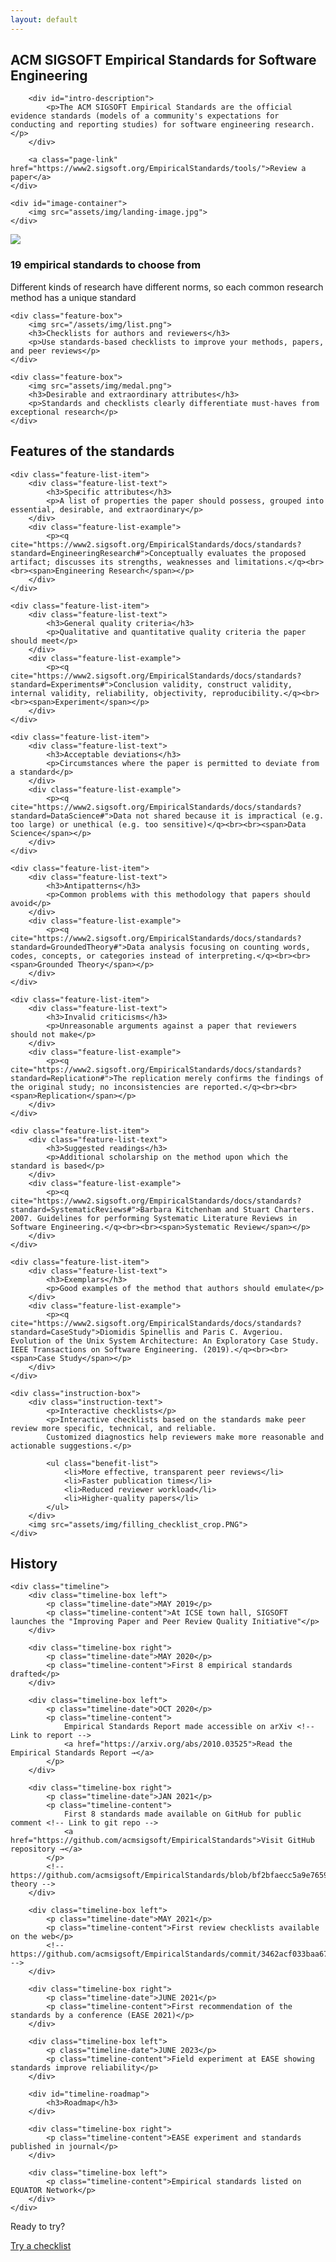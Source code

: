 ```yaml
---
layout: default
---
```


<style>
	main .wrapper {
		width: 100%;
	}
</style>

<section id="intro-section">
	<div id="intro-text">
		<h1>
			<span id="sigsoft-heading">ACM SIGSOFT</span>
			<span id="name-heading">Empirical Standards for Software Engineering</span>
		</h1>
	   	
		<div id="intro-description">
			<p>The ACM SIGSOFT Empirical Standards are the official evidence standards (models of a community's expectations for conducting and reporting studies) for software engineering research.</p>
		</div>
		
		<a class="page-link" href="https://www2.sigsoft.org/EmpiricalStandards/tools/">Review a paper</a>
	</div>

    <div id="image-container">
		<img src="assets/img/landing-image.jpg">
	</div>
</section>

<section id="feature-section">
	<div class="feature-box">
		<img src="assets/img/ruler.png">
		<h3>19 empirical standards to choose from</h3>
		<p>Different kinds of research have different norms, so each common research method has a unique standard</p>
	</div>
	
	<div class="feature-box">
		<img src="/assets/img/list.png">
		<h3>Checklists for authors and reviewers</h3>
		<p>Use standards-based checklists to improve your methods, papers, and peer reviews</p>
	</div>
	
	<div class="feature-box">
		<img src="assets/img/medal.png">
		<h3>Desirable and extraordinary attributes</h3>
		<p>Standards and checklists clearly differentiate must-haves from exceptional research</p>
	</div>
</section>

<section id="instruction-section">
	<h2>Features of the standards</h2>
	
	<div class="feature-list-item">
		<div class="feature-list-text">
			<h3>Specific attributes</h3>
			<p>A list of properties the paper should possess, grouped into essential, desirable, and extraordinary</p>
		</div>
		<div class="feature-list-example">
			<p><q cite="https://www2.sigsoft.org/EmpiricalStandards/docs/standards?standard=EngineeringResearch#">Conceptually evaluates the proposed artifact; discusses its strengths, weaknesses and limitations.</q><br><br><span>Engineering Research</span></p>
		</div>
	</div>
	
	<div class="feature-list-item">
		<div class="feature-list-text">
			<h3>General quality criteria</h3>
			<p>Qualitative and quantitative quality criteria the paper should meet</p>
		</div>
		<div class="feature-list-example">
			<p><q cite="https://www2.sigsoft.org/EmpiricalStandards/docs/standards?standard=Experiments#">Conclusion validity, construct validity, internal validity, reliability, objectivity, reproducibility.</q><br><br><span>Experiment</span></p>
		</div>
	</div>
	
	<div class="feature-list-item">
		<div class="feature-list-text">
			<h3>Acceptable deviations</h3>
			<p>Circumstances where the paper is permitted to deviate from a standard</p>
		</div>
		<div class="feature-list-example">
			<p><q cite="https://www2.sigsoft.org/EmpiricalStandards/docs/standards?standard=DataScience#">Data not shared because it is impractical (e.g. too large) or unethical (e.g. too sensitive)</q><br><br><span>Data Science</span></p>
		</div>
	</div>
	
	<div class="feature-list-item">
		<div class="feature-list-text">
			<h3>Antipatterns</h3>
			<p>Common problems with this methodology that papers should avoid</p>
		</div>
		<div class="feature-list-example">
			<p><q cite="https://www2.sigsoft.org/EmpiricalStandards/docs/standards?standard=GroundedTheory#">Data analysis focusing on counting words, codes, concepts, or categories instead of interpreting.</q><br><br><span>Grounded Theory</span></p>
		</div>
	</div>
	
	<div class="feature-list-item">
		<div class="feature-list-text">
			<h3>Invalid criticisms</h3>
			<p>Unreasonable arguments against a paper that reviewers should not make</p>
		</div>
		<div class="feature-list-example">
			<p><q cite="https://www2.sigsoft.org/EmpiricalStandards/docs/standards?standard=Replication#">The replication merely confirms the findings of the original study; no inconsistencies are reported.</q><br><br><span>Replication</span></p>
		</div>
	</div>
	
	<div class="feature-list-item">
		<div class="feature-list-text">
			<h3>Suggested readings</h3>
			<p>Additional scholarship on the method upon which the standard is based</p>
		</div>
		<div class="feature-list-example">
			<p><q cite="https://www2.sigsoft.org/EmpiricalStandards/docs/standards?standard=SystematicReviews#">Barbara Kitchenham and Stuart Charters. 2007. Guidelines for performing Systematic Literature Reviews in Software Engineering.</q><br><br><span>Systematic Review</span></p>
		</div>
	</div>
	
	<div class="feature-list-item">
		<div class="feature-list-text">
			<h3>Exemplars</h3>
			<p>Good examples of the method that authors should emulate</p>
		</div>
		<div class="feature-list-example">
			<p><q cite="https://www2.sigsoft.org/EmpiricalStandards/docs/standards?standard=CaseStudy">Diomidis Spinellis and Paris C. Avgeriou. Evolution of the Unix System Architecture: An Exploratory Case Study. IEEE Transactions on Software Engineering. (2019).</q><br><br><span>Case Study</span></p>
		</div>
	</div>
	
	<div class="instruction-box">	
		<div class="instruction-text">
			<p>Interactive checklists</p>
			<p>Interactive checklists based on the standards make peer review more specific, technical, and reliable.
			Customized diagnostics help reviewers make more reasonable and actionable suggestions.</p>
			
			<ul class="benefit-list">
				<li>More effective, transparent peer reviews</li>
				<li>Faster publication times</li>
				<li>Reduced reviewer workload</li>
				<li>Higher-quality papers</li>
			</ul>
		</div>
		<img src="assets/img/filling_checklist_crop.PNG">
	</div>
	
</section>

<section id="history-section">
	<h2>History</h2>
	
	<div class="timeline">
		<div class="timeline-box left">
			<p class="timeline-date">MAY 2019</p>
			<p class="timeline-content">At ICSE town hall, SIGSOFT launches the "Improving Paper and Peer Review Quality Initiative"</p>
		</div>
		
		<div class="timeline-box right">
			<p class="timeline-date">MAY 2020</p>
			<p class="timeline-content">First 8 empirical standards drafted</p>
		</div>
		
		<div class="timeline-box left">
			<p class="timeline-date">OCT 2020</p>
			<p class="timeline-content">
				Empirical Standards Report made accessible on arXiv <!-- Link to report -->
				<a href="https://arxiv.org/abs/2010.03525">Read the Empirical Standards Report →</a>
			</p>
		</div>
		
		<div class="timeline-box right">
			<p class="timeline-date">JAN 2021</p>
			<p class="timeline-content">
				First 8 standards made available on GitHub for public comment <!-- Link to git repo -->
				<a href="https://github.com/acmsigsoft/EmpiricalStandards">Visit GitHub repository →</a>
			</p>
			<!-- https://github.com/acmsigsoft/EmpiricalStandards/blob/bf2bfaecc5a9e7659e66237994da7f93433c1e45/empiricalStandards.md#grounded-theory -->
		</div>
		
		<div class="timeline-box left">
			<p class="timeline-date">MAY 2021</p>
			<p class="timeline-content">First review checklists available on the web</p>
			<!-- https://github.com/acmsigsoft/EmpiricalStandards/commit/3462acf033baa670f4dd869be1d85d642688da51 -->
		</div>
		
		<div class="timeline-box right">
			<p class="timeline-date">JUNE 2021</p>
			<p class="timeline-content">First recommendation of the standards by a conference (EASE 2021)</p>
		</div>
		
		<div class="timeline-box left">
			<p class="timeline-date">JUNE 2023</p>
			<p class="timeline-content">Field experiment at EASE showing standards improve reliability</p>
		</div>
		
		<div id="timeline-roadmap">
			<h3>Roadmap</h3>
		</div>
		
		<div class="timeline-box right">
			<p class="timeline-content">EASE experiment and standards published in journal</p>
		</div>
		
		<div class="timeline-box left">
			<p class="timeline-content">Empirical standards listed on EQUATOR Network</p>
		</div>
	</div>
</section>

<p id="ready-text">Ready to try?</p>

<a class="page-link ready-link" href="https://www2.sigsoft.org/EmpiricalStandards/tools/">Try a checklist</a>

